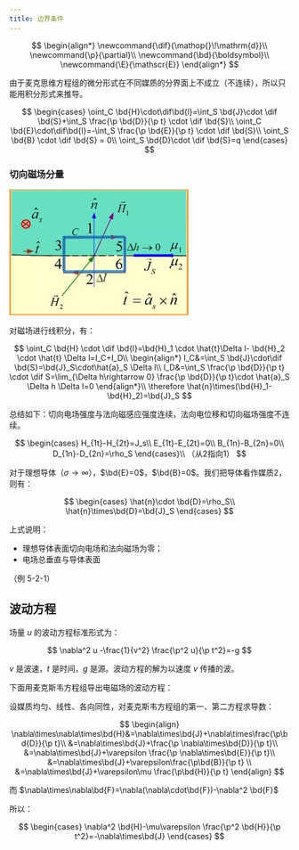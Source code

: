 ```yaml
---
title: 边界条件
---
```


<!--more-->

$$
\begin{align*}
\newcommand{\dif}{\mathop{}\!\mathrm{d}}\\
\newcommand{\p}{\partial}\\
\newcommand{\bd}{\boldsymbol}\\
\newcommand{\E}{\mathscr{E}}
\end{align*}
$$

由于麦克思维方程组的微分形式在不同媒质的分界面上不成立（不连续），所以只能用积分形式来推导。

$$
\begin{cases}
\oint_C \bd{H}\cdot\dif\bd{l}=\int_S \bd{J}\cdot \dif \bd{S}+\int_S \frac{\p \bd{D}}{\p t} \cdot \dif \bd{S}\\
\oint_C \bd{E}\cdot\dif\bd{l}=-\int_S \frac{\p \bd{E}}{\p t} \cdot \dif \bd{S}\\
\oint_S \bd{B} \cdot \dif \bd{S} = 0\\
\oint_S \bd{D}\cdot \dif \bd{S}=q
\end{cases}
$$

### 切向磁场分量

![批注 2020-05-11 192747](<images/批注 2020-05-11 192747.jpg>)

对磁场进行线积分，有：

$$
\oint_C \bd{H} \cdot \dif \bd{l}=\bd{H}_1 \cdot \hat{t}\Delta l- \bd{H}_2 \cdot \hat{t} \Delta l=I_C+I_D\\
\begin{align*}
I_C&=\int_S \bd{J}\cdot\dif \bd{S}=\bd{J}_S\cdot\hat{a}_S \Delta l\\
I_D&=\int_S \frac{\p \bd{D}}{\p t} \cdot \dif S=\lim_{\Delta h\rightarrow 0} \frac{\p \bd{D}}{\p t}\cdot \hat{a}_S \Delta h \Delta l=0
\end{align*}\\
\therefore \hat{n}\times(\bd{H}_1-\bd{H}_2)=\bd{J}_S
$$

总结如下：切向电场强度与法向磁感应强度连续，法向电位移和切向磁场强度不连续。

$$
\begin{cases}
H_{1t}-H_{2t}=J_s\\
E_{1t}-E_{2t}=0\\
B_{1n}-B_{2n}=0\\
D_{1n}-D_{2n}=\rho_S
\end{cases}\\
（从2指向1）
$$

对于理想导体（$\sigma\rightarrow\infty$），$\bd{E}=0$，$\bd{B}=0$。我们把导体看作媒质2，则有：

$$
\begin{cases}
\hat{n}\cdot \bd{D}=\rho_S\\
\hat{n}\times\bd{D}=\bd{J}_S
\end{cases}
$$

上式说明：

* 理想导体表面切向电场和法向磁场为零；
* 电场总垂直与导体表面

（例 5-2-1）

## 波动方程

场量 $u$ 的波动方程标准形式为：

$$
\nabla^2 u -\frac{1}{v^2} \frac{\p^2 u}{\p t^2}=-g
$$

$v$ 是波速，$t$ 是时间，$g$ 是源。波动方程的解为以速度 $v$ 传播的波。

下面用麦克斯韦方程组导出电磁场的波动方程：

设媒质均匀、线性、各向同性，对麦克斯韦方程组的第一、第二方程求导数：

$$
\begin{align}
\nabla\times\nabla\times\bd{H}&=\nabla\times\bd{J}+\nabla\times\frac{\p\bd{D}}{\p t}\\
&=\nabla\times\bd{J}+\frac{\p \nabla\times\bd{D}}{\p t}\\
&=\nabla\times\bd{J}+\varepsilon \frac{\p \nabla\times\bd{E}}{\p t}\\
&=\nabla\times\bd{J}+\varepsilon\frac{\p\bd{B}}{\p t}
\\
&=\nabla\times\bd{J}+\varepsilon\mu \frac{\p\bd{H}}{\p t}
\end{align}
$$

而 $\nabla\times\nabla\bd{F}=\nabla(\nabla\cdot\bd{F})-\nabla^2 \bd{F}$

所以：

$$
\begin{cases}
\nabla^2 \bd{H}-\mu\varepsilon \frac{\p^2 \bd{H}}{\p t^2}=-\nabla\times\bd{J}
\end{cases}
$$